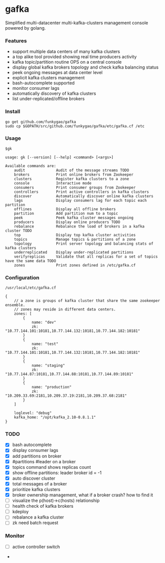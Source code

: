 # gafka
Simplified multi-datacenter multi-kafka-clusters management console powered by golang.

### Features

- support multiple data centers of many kafka clusters
- a top alike tool provided showing real time producers activity
- kafka topic/partition routine OPS on a central console
- display global kafka brokers topology and check kafka balancing status
- peek ongoing messages at data center level
- explicit kafka clusters management
- bash-autocomplete supported
- monitor consumer lags
- automatically discovery of kafka clusters
- list under-replicated/offline brokers

### Install

    go get github.com/funkygao/gafka
    sudo cp $GOPATH/src/github.com/funkygao/gafka/etc/gafka.cf /etc

### Usage

    $gk
    
    usage: gk [--version] [--help] <command> [<args>]
    
    Available commands are:
        audit              Audit of the message streams TODO
        brokers            Print online brokers from Zookeeper
        clusters           Register kafka clusters to a zone
        console            Interactive mode
        consumers          Print consumer groups from Zookeeper
        controllers        Print active controllers in kafka clusters
        discover           Automatically discover online kafka clusters
        lags               Display consumers lag for each topic each partition
        offlines           Display all offline brokers
        partition          Add partition num to a topic
        peek               Peek kafka cluster messages ongoing
        producers          Display online producers TODO
        rebalance          Rebalance the load of brokers in a kafka cluster TODO
        top                Display top kafka cluster activities
        topics             Manage topics & partitions of a zone
        topology           Print server topology and balancing stats of kafka clusters
        underreplicated    Display under-replicated partitions
        verifyreplicas     Validate that all replicas for a set of topics have the same data TODO
        zones              Print zones defined in /etc/gafka.cf

### Configuration

    /usr/local/etc/gafka.cf

    {
        // a zone is groups of kafka cluster that share the same zookeeper ensemble.
        // zones may reside in different data centers.
        zones: [
            {
                name: "dev"
                zk: "10.77.144.101:10181,10.77.144.132:10181,10.77.144.182:10181"
            }
            {
                name: "test"
                zk: "10.77.144.101:10181,10.77.144.132:10181,10.77.144.182:10181"
            }
            {
                name: "staging"
                zk: "10.77.144.87:10181,10.77.144.88:10181,10.77.144.89:10181"
            }
            {
                name: "production"
                zk: "10.209.33.69:2181,10.209.37.19:2181,10.209.37.68:2181"
            }
        ]
    
        loglevel: "debug"
        kafka_home: "/opt/kafka_2.10-0.8.1.1"
    }

### TODO

- [X] bash autocomplete
- [X] display consumer lags
- [X] add partitions on broker
- [X] #partitions #leader on a broker
- [X] topics command shows replicas count 
- [X] show offline partitions: leader broker id = -1 
- [X] auto discover cluster
- [X] total messages of a broker
- [X] prioritize kafka clusters
- [X] broker ownership management, what if a broker crash? how to find it
- [ ] visualize the p(host)->c(hosts) relationship
- [ ] health check of kafka brokers
- [ ] kdeploy
- [ ] rebalance a kafka cluster
- [ ] zk need batch request

### Monitor

- [ ] active controller switch
- 
